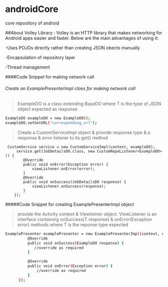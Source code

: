 # androidCore
core repository of android

##About Volley Library :
Volley is an HTTP library that makes networking for Android apps easier and faster.
Below are the main advantages of using it:

  -Uses POJOs directly rather than creating JSON obects manually
  
  -Encapsulation of repository layer
  
  -Thread management

####Code Snippet for making network call
###### Create an ExamplePresenterImpl class for making network call
  
> ExampleDO is a class extending BaseDO<T> where T is the type of JSON object     expected as response
  ```sh
 ExampleDO exampleDO = new ExampleDO();
 exampleDO.setGetURL("corresponding_url");
 ```
> Create a CustomServiceImpl object & provide response type & a response &         error listener to its get() method
  
     CustomService service = new CustomServiceImpl(context, exampleDO);
         service.get(JobDetailsDO.class, new CustomRepoListener<ExampleDO>() {
            @Override
            public void onError(Exception error) {
                viewListener.onError(error);
            }
            @Override
            public void onSuccess(JobDetailsDO response) {
                viewListener.onSuccess(response);
            }
        });
        
#####Code Snippet for creating ExamplePresenterImpl object

  > provide the Activity context & Viewlistner object.
  > ViewListener<T> is an interface containing onSuccess(T response) &           onError(Exception error) methods where T is the reponse type expected
  
  ```sh
ExamplePresenter examplePresenter = new ExamplePresenterImpl(context, new ViewListener<ExampleDO>() {
            @Override
            public void onSuccess(ExampleDO response) {
               //override as required
            }

            @Override
            public void onError(Exception error) {
                //override as required
            }
        });
        

```
  

